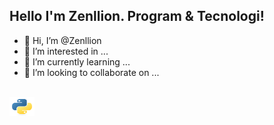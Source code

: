 ## Hello I'm Zenllion. Program & Tecnologi!
- 👋 Hi, I’m @Zenllion
- 👀 I’m interested in ...
- 🌱 I’m currently learning ...
- 💞️ I’m looking to collaborate on ...

<div style="display: inline_block"><br>
  <img align="center" alt="Rafa-Python" height="30" width="40" src="https://raw.githubusercontent.com/devicons/devicon/master/icons/python/python-original.svg">
</div>
<!---
Zenllion/Zenllion is a ✨ special ✨ repository because its `README.md` (this file) appears on your GitHub profile.
You can click the Preview link to take a look at your changes.
--->
